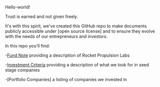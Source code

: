 Hello-world!

Trust is earned and not given freely. 

It's with this spirit, we've created this GitHub repo to make documents publicly accessible under [open source license] and to ensure they evolve with the needs of our entrepreneurs and investors.

In this repo you'll find: 

-[Fund Note](https://github.com/ierollins-rocket/Hello-world/blob/master/01-Fund%20Note.md) providing a description of Rocket Propulsion Labs

-[Investment Criteria](https://github.com/ierollins-rocket/Hello-world/blob/master/02-Investment%20Criteria) providing a description of what we look for in seed stage companies

-[Portfolio Companies] a listing of companies we invested in 
